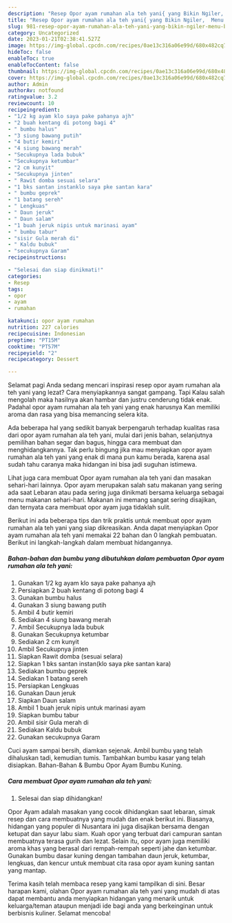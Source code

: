 ```yaml
---
description: "Resep Opor ayam rumahan ala teh yani{ yang Bikin Ngiler,  Menu Buat lebaran"
title: "Resep Opor ayam rumahan ala teh yani{ yang Bikin Ngiler,  Menu Buat lebaran"
slug: 981-resep-opor-ayam-rumahan-ala-teh-yani-yang-bikin-ngiler-menu-buat-lebaran
category: Uncategorized
date: 2023-01-21T02:38:41.527Z
image: https://img-global.cpcdn.com/recipes/0ae13c316a06e99d/680x482cq70/opor-ayam-rumahan-ala-teh-yani-foto-resep-utama.jpg
hideToc: false
enableToc: true
enableTocContent: false
thumbnail: https://img-global.cpcdn.com/recipes/0ae13c316a06e99d/680x482cq70/opor-ayam-rumahan-ala-teh-yani-foto-resep-utama.jpg
cover: https://img-global.cpcdn.com/recipes/0ae13c316a06e99d/680x482cq70/opor-ayam-rumahan-ala-teh-yani-foto-resep-utama.jpg
author: Admin
authorAv: notfound
ratingvalue: 3.2
reviewcount: 10
recipeingredient:
- "1/2 kg ayam klo saya pake pahanya ajh"
- "2 buah kentang di potong bagi 4"
- " bumbu halus"
- "3 siung bawang putih"
- "4 butir kemiri"
- "4 siung bawang merah"
- "Secukupnya lada bubuk"
- "Secukupnya ketumbar"
- "2 cm kunyit"
- "Secukupnya jinten"
- " Rawit domba sesuai selara"
- "1 bks santan instanklo saya pke santan kara"
- " bumbu geprek"
- "1 batang sereh"
- " Lengkuas"
- " Daun jeruk"
- " Daun salam"
- "1 buah jeruk nipis untuk marinasi ayam"
- " bumbu tabur"
- "sisir Gula merah di"
- " Kaldu bubuk"
- "secukupnya Garam"
recipeinstructions:

- "Selesai dan siap dinikmati!"
categories:
- Resep
tags:
- opor
- ayam
- rumahan

katakunci: opor ayam rumahan 
nutrition: 227 calories
recipecuisine: Indonesian
preptime: "PT15M"
cooktime: "PT57M"
recipeyield: "2"
recipecategory: Dessert

---
```



Selamat pagi Anda sedang mencari inspirasi resep opor ayam rumahan ala teh yani yang lezat? Cara menyiapkannya sangat gampang. Tapi Kalau salah mengolah maka hasilnya akan hambar dan justru cenderung tidak enak. Padahal opor ayam rumahan ala teh yani yang enak harusnya Kan memiliki aroma dan rasa yang bisa memancing selera kita.


Ada beberapa hal yang sedikit banyak berpengaruh terhadap kualitas rasa dari opor ayam rumahan ala teh yani, mulai dari jenis bahan, selanjutnya pemilihan bahan segar dan bagus, hingga cara membuat dan menghidangkannya. Tak perlu bingung jika mau menyiapkan opor ayam rumahan ala teh yani yang enak di mana pun kamu berada, karena asal sudah tahu caranya maka hidangan ini bisa jadi suguhan istimewa.

Lihat juga cara membuat Opor ayam rumahan ala teh yani dan masakan sehari-hari lainnya. Opor ayam merupakan salah satu makanan yang sering ada saat Lebaran atau pada sering juga dinikmati bersama keluarga sebagai menu makanan sehari-hari. Makanan ini memang sangat sering disajikan, dan ternyata cara membuat opor ayam juga tidaklah sulit.


Berikut ini ada beberapa tips dan trik praktis untuk membuat opor ayam rumahan ala teh yani yang siap dikreasikan. Anda dapat menyiapkan Opor ayam rumahan ala teh yani memakai 22 bahan dan 0 langkah pembuatan. Berikut ini langkah-langkah dalam membuat hidangannya.

<!--inarticleads1-->

##### Bahan-bahan dan bumbu yang dibutuhkan dalam pembuatan Opor ayam rumahan ala teh yani:

1. Gunakan 1/2 kg ayam klo saya pake pahanya ajh
1. Persiapkan 2 buah kentang di potong bagi 4
1. Gunakan  bumbu halus
1. Gunakan 3 siung bawang putih
1. Ambil 4 butir kemiri
1. Sediakan 4 siung bawang merah
1. Ambil Secukupnya lada bubuk
1. Gunakan Secukupnya ketumbar
1. Sediakan 2 cm kunyit
1. Ambil Secukupnya jinten
1. Siapkan  Rawit domba (sesuai selara)
1. Siapkan 1 bks santan instan(klo saya pke santan kara)
1. Sediakan  bumbu geprek
1. Sediakan 1 batang sereh
1. Persiapkan  Lengkuas
1. Gunakan  Daun jeruk
1. Siapkan  Daun salam
1. Ambil 1 buah jeruk nipis untuk marinasi ayam
1. Siapkan  bumbu tabur
1. Ambil sisir Gula merah di
1. Sediakan  Kaldu bubuk
1. Gunakan secukupnya Garam


Cuci ayam sampai bersih, diamkan sejenak. Ambil bumbu yang telah dihaluskan tadi, kemudian tumis. Tambahkan bumbu kasar yang telah disiapkan. Bahan-Bahan &amp; Bumbu Opor Ayam Bumbu Kuning. 

<!--inarticleads2-->

##### Cara membuat Opor ayam rumahan ala teh yani:


1. Selesai dan siap dihidangkan!

Opor Ayam adalah masakan yang cocok dihidangkan saat lebaran, simak resep dan cara membuatnya yang mudah dan enak berikut ini. Biasanya, hidangan yang populer di Nusantara ini juga disajikan bersama dengan ketupat dan sayur labu siam. Kuah opor yang terbuat dari campuran santan membuatnya terasa gurih dan lezat. Selain itu, opor ayam juga memiliki aroma khas yang berasal dari rempah-rempah seperti jahe dan ketumbar. Gunakan bumbu dasar kuning dengan tambahan daun jeruk, ketumbar, lengkuas, dan kencur untuk membuat cita rasa opor ayam kuning santan yang mantap. 

Terima kasih telah membaca resep yang kami tampilkan di sini. Besar harapan kami, olahan Opor ayam rumahan ala teh yani yang mudah di atas dapat membantu anda menyiapkan hidangan yang menarik untuk keluarga/teman ataupun menjadi ide bagi anda yang berkeinginan untuk berbisnis kuliner. Selamat mencoba!
